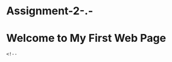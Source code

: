# Assignment-2-.-
<!DOCTYPE html>
<html lang="en">
<head>
    <meta charset="UTF-8">
    <title>My First Web Page</title>
</head>
<body>
    <!-- Heading -->
    <h1>Welcome to My First Web Page</h1>

    <!--
